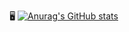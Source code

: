 🖥️
[![Anurag's GitHub stats](https://github-readme-stats.vercel.app/api?username=SeHeon-Park)](https://github.com/anuraghazra/github-readme-stats)


